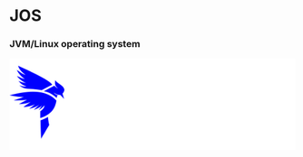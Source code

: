 # JOS 
### JVM/Linux operating system

<p align="center">
  <img src="./pictures/jos-logo2.png" alt="JOS"/>
</p>